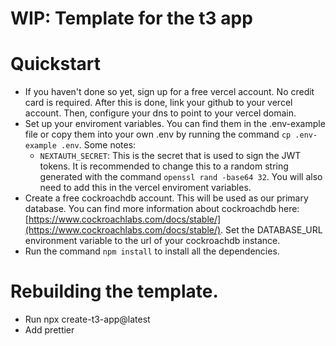 # WIP: Template for the t3 app

# Quickstart

- If you haven't done so yet, sign up for a free vercel account. No credit card is required. After this is done, link your github to your vercel account. Then, configure your dns to point to your vercel domain.
- Set up your enviroment variables. You can find them in the .env-example file or copy them into your own .env by running the command `cp .env-example .env`. Some notes:
  - `NEXTAUTH_SECRET`: This is the secret that is used to sign the JWT tokens. It is recommended to change this to a random string generated with the command `openssl rand -base64 32`. You will also need to add this in the vercel enviroment variables.
- Create a free cockroachdb account. This will be used as our primary database. You can find more information about cockroachdb here: [https://www.cockroachlabs.com/docs/stable/](https://www.cockroachlabs.com/docs/stable/). Set the DATABASE_URL environment variable to the url of your cockroachdb instance.
- Run the command `npm install` to install all the dependencies.

# Rebuilding the template.

- Run npx create-t3-app@latest
- Add prettier
